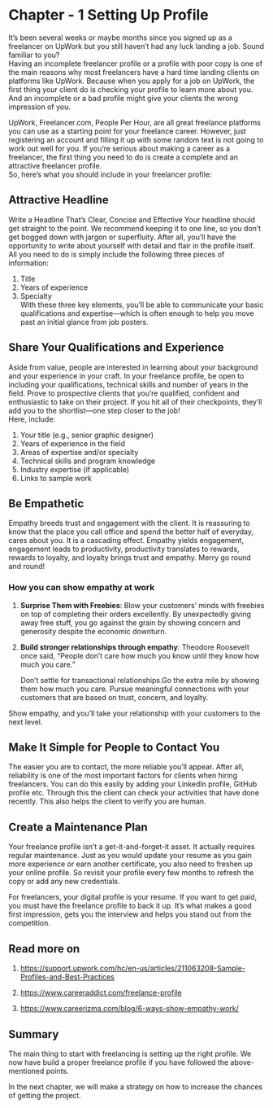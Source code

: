 # Chapter - 1 Setting Up Profile
It’s been several weeks or maybe months since you signed up as a freelancer on UpWork but you still haven’t had any luck landing a job. Sound familiar to you?\
Having an incomplete freelancer profile or a profile with poor copy is one of the main reasons why most freelancers have a hard time landing clients on platforms like UpWork. Because when you apply for a job on UpWork, the first thing your client do is checking your profile to learn more about you. And an incomplete or a bad profile might give your clients the wrong impression of you.

UpWork, Freelancer.com, People Per Hour, are all great freelance platforms you can use as a starting point for your freelance career. However, just registering an account and filling it up with some random text is not going to work out well for you. If you’re serious about making a career as a freelancer, the first thing you need to do is create a complete and an attractive freelancer profile.\
So, here’s what you should include in your freelancer profile:
## Attractive Headline
 Write a Headline That’s Clear, Concise and Effective
Your headline should get straight to the point. We recommend keeping it to one line, so you don’t get bogged down with jargon or superfluity. After all, you’ll have the opportunity to write about yourself with detail and flair in the profile itself. All you need to do is simply include the following three pieces of information:
1. Title
2. Years of experience
3. Specialty\
With these three key elements, you’ll be able to communicate your basic qualifications and expertise—which is often enough to help you move past an initial glance from job posters.
## Share Your Qualifications and Experience
Aside from value, people are interested in learning about your background and your experience in your craft. In your freelance profile, be open to including your qualifications, technical skills and number of years in the field. Prove to prospective clients that you’re qualified, confident and enthusiastic to take on their project. If you hit all of their checkpoints, they’ll add you to the shortlist—one step closer to the job!\
Here, include:
1. Your title (e.g., senior graphic designer)
2. Years of experience in the field
3. Areas of expertise and/or specialty
4. Technical skills and program knowledge
5. Industry expertise (if applicable)
6. Links to sample work
## Be Empathetic
 Empathy breeds trust and engagement with the client. It is reassuring to know that the place you call office and spend the better half of everyday, cares about you. It is a cascading effect. Empathy yields engagement, engagement leads to productivity, productivity translates to rewards, rewards to loyalty, and loyalty brings trust and empathy. Merry go round and round!
 ### How you can show empathy at work
 1. **Surprise Them with Freebies**: Blow your customers’ minds with freebies on top of completing their orders excellently. By unexpectedly giving away free stuff, you go against the grain by showing concern and generosity despite the economic downturn.

 2. **Build stronger relationships through empathy**: Theodore Roosevelt once said, “People don’t care how much you know until they know how much you care.”

    Don’t settle for transactional relationships.Go the extra mile by showing them how much you care. Pursue meaningful connections with your customers that are based on trust, concern, and loyalty.

Show empathy, and you’ll take your relationship with your customers to the next level.
## Make It Simple for People to Contact You
The easier you are to contact, the more reliable you’ll appear. After all, reliability is one of the most important factors for clients when hiring freelancers. You can do this easily by adding your LinkedIn profile, GitHub profile etc. Through this the client can check your activities that have done recently. This also helps the client to verify you are human.
## Create a Maintenance Plan
Your freelance profile isn’t a get-it-and-forget-it asset. It actually requires regular maintenance. Just as you would update your resume as you gain more experience or earn another certificate, you also need to freshen up your online profile. So revisit your profile every few months to refresh the copy or add any new credentials.

For freelancers, your digital profile is your resume. If you want to get paid, you must have the freelance profile to back it up. It’s what makes a good first impression, gets you the interview and helps you stand out from the competition.
## Read more on
1. https://support.upwork.com/hc/en-us/articles/211063208-Sample-Profiles-and-Best-Practices

2. https://www.careeraddict.com/freelance-profile 
3. https://www.careerizma.com/blog/6-ways-show-empathy-work/
## Summary
The main thing to start with freelancing is setting up the right profile. We now have build a proper freelance profile if you have followed the above-mentioned points. 

In the next chapter, we will make a strategy on how to increase the chances of getting the project.